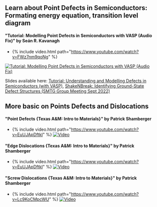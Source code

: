 ## Learn about Point Defects in Semiconductors: Formating energy equation, transition level diagram
#### "Tutorial: Modelling Point Defects in Semiconductors with VASP (Audio Fix)" by Seán R. Kavanagh

* {% include video.html path="https://www.youtube.com/watch?v=FWz7nm9qoNg" %}
        
[![Tutorial: Modelling Point Defects in Semiconductors with VASP (Audio Fix)](https://img.youtube.com/vi/FWz7nm9qoNg/0.jpg)](https://www.youtube.com/watch?v=FWz7nm9qoNg)

Slides available here:
[Tutorial: Understanding and Modelling Defects in Semiconductors (with VASP)](https://speakerdeck.com/kavanase/tutorial-understanding-and-modelling-defects-in-semiconductors-with-vasp?slide=12),
[ShakeNBreak: Identifying Ground-State Defect Structures (SMTG Group Meeting Sept 2022)](https://speakerdeck.com/kavanase/shakenbreak-identifying-ground-state-defect-structures-smtg-group-meeting-sept-2022)


## More basic on Points Defects and Dislocations
#### "Point Defects {Texas A&M: Intro to Materials}" by Patrick Shamberger
* {% include video.html path="https://www.youtube.com/watch?v=EuUJApDftkI" %}
[![Video](https://img.youtube.com/vi/EuUJApDftkI/0.jpg)](https://www.youtube.com/watch?v=EuUJApDftkI)

#### "Edge Dislocations {Texas A&M: Intro to Materials}" by Patrick Shamberger
* {% include video.html path="https://www.youtube.com/watch?v=EuUJApDftkI" %}
[![Video](https://img.youtube.com/vi/DW96k-iEwYA/0.jpg)](https://www.youtube.com/watch?v=DW96k-iEwYA)

#### "Screw Dislocations {Texas A&M: Intro to Materials}" by Patrick Shamberger
* {% include video.html path="https://www.youtube.com/watch?v=Lc9KoCMpcWU" %}
[![Video](https://img.youtube.com/vi/Lc9KoCMpcWU/0.jpg)](https://www.youtube.com/watch?v=Lc9KoCMpcWU)
